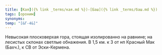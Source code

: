 ```yaml
---
title: [Кая]({% link _terms/кая.md %})-[Баш]({% link _terms/баш.md %}) II
tags: [ороним]
synonyms:
temp: "[&Г-4&]"
---
```


Невысокая плосковерхая гора, стоящая изолированно на равнине; на лесистых
склонах светлые обнажения. В 1,5 км. к З от нп Красный Мак (Бахч.), к СВ от
Эски-Кермена.
